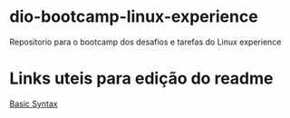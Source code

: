 # dio-bootcamp-linux-experience
Repositorio para o bootcamp dos desafios e tarefas do Linux experience

# Links uteis para edição do readme

[Basic Syntax](https://www.markdownguide.org/basic-syntax/)